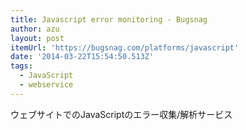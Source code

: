 ```yaml
---
title: Javascript error monitoring - Bugsnag
author: azu
layout: post
itemUrl: 'https://bugsnag.com/platforms/javascript'
date: '2014-03-22T15:54:50.513Z'
tags:
  - JavaScript
  - webservice
---
```

ウェブサイトでのJavaScriptのエラー収集/解析サービス
